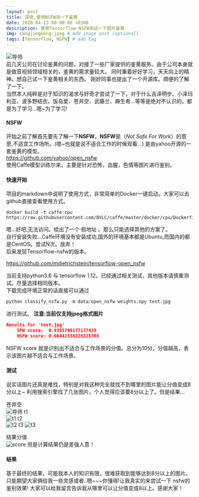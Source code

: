 ```yaml
---
layout: post
title: 深夜,使用NSFW测一下鉴黄
date: 2020-04-13 00:00:00 +0300
description: 使用Tensorflow-NSFW测试一下图片鉴黄
img: cangjingkong.jpeg # Add image post (optional)
tags: [Tensorflow, NSFW] # add tag
---
```

![导师]({{site.baseurl}}/assets/img/cangjingkong.jpeg)  
前几天公司在讨论鉴黄的问题，对接了一些厂家提供的鉴黄服务。由于公司本身就是做音视频领域相关的，鉴黄的需求量较大。
同时秉着好好学习，天天向上的精神。想自己试一下鉴黄相关的东西。 刚好同事也提出了一个开源库。顺便的了解了一下。  
当然本人纯粹是对于知识的渴求与好奇才尝试了一下，对于什么吉泽明步、小泽玛利亚、波多野结衣、饭岛爱、苍井空、武藤兰、麻生希...等等是绝对不认识的。都是为了学习...嗯~为了学习!  

#### NSFW
开始之前了解首先要先了解一下**NSFW**，**NSFW**是（*Not Safe For Work*）的意思,不适宜工作场所。(嗯~也就是说不适合工作的时候观看...) 是由yahoo开源的一套鉴黄的模型。  
https://github.com/yahoo/open_nsfw  
使用Caffe模型训练尔来，主要是针对恐怖，血腥，色情等图片进行鉴别。

####    快速开始
项目的markdown中说明了使用方式，非常简单的Docker一键启动。大家可以去github直接查看使用方式。    
```
docker build -t caffe:cpu https://raw.githubusercontent.com/BVLC/caffe/master/docker/cpu/Dockerfile
```
嗯...好吧,无法访问。给出了一个·假地址·。那么只能选择其他的方案了。  
自行安装失败...Caffe环境没有安装成功,国外的环境基本都是Ubuntu,而国内的都是CentOS。尝试N次。放弃！    
后来发现Tensorflow-nsfw的版本。

https://github.com/mdietrichstein/tensorflow-open_nsfw  

当前支持python3.6 与 tensorflow 1.12。已经通过相关测试，其他版本请慎重测试。尽量选择相同版本。  
下载完成环境正常的话直接可以通过
```python
python classify_nsfw.py -m data/open_nsfw-weights.npy test.jpg 
```
进行测试。 **注意:当前仅支持jpeg格式图片**
```json
Results for 'test.jpg'
	SFW score:	0.9355766177177429
	NSFW score:	0.06442338228225708
```
NSFW score 就是识别出不适合与工作场景的分值。总分为10分，分值越高，表示该图片越不适合与工作场景。  

####    测试
说实话图片还真是难找，特别是对我这种完全就找不到哪里的图片能让分值变成8分以上~
利用搜索引擎找了几张图片，个人觉得应该要8分以上了。但是结果...

苍井空  
![导师]({{site.baseurl}}/assets/img/cangjingkong.jpeg) 
t1  
![t1]({{site.baseurl}}/assets/img/t1.jpeg)
t2  
![t2]({{site.baseurl}}/assets/img/t2.jpeg)
t3 
![t3]({{site.baseurl}}/assets/img/t3.jpeg)

结果分值  
![score]({{site.baseurl}}/assets/img/nsfw_score.png)
但是计算结果仍是差强人意！

####    结果
基于最终的结果，可能我本人的知识有限，很难获取到能够达到8分以上的图片。只能期望大家俩给我一些灵感或者..嗯~~~你懂得!让我真实的来尝试一下 nsfw的鉴别效果!  大家可以给我留言告诉我从哪里可以让分值变成8以上。感谢大家！
